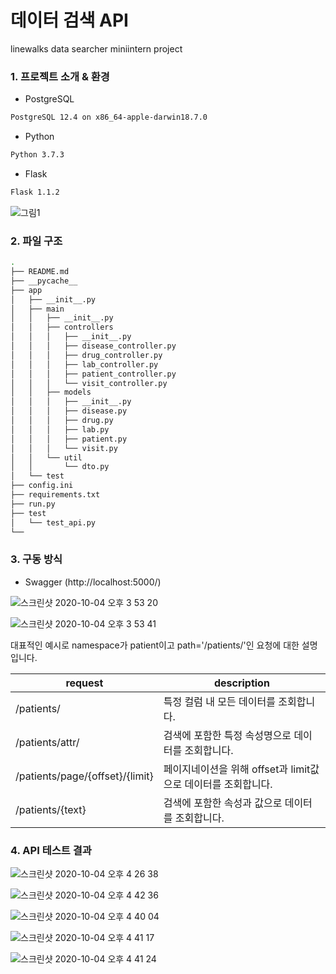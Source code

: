 # 데이터 검색 API
linewalks data searcher miniintern project 

### 1. 프로젝트 소개 & 환경
- PostgreSQL
 ```bash
 PostgreSQL 12.4 on x86_64-apple-darwin18.7.0
 ```
- Python
 ```bash
 Python 3.7.3
 ```
- Flask
 ```bash
Flask 1.1.2
 ``` 

![그림1](https://user-images.githubusercontent.com/39934875/95008824-18ece880-0658-11eb-8551-28ee5e4c7733.png)

### 2. 파일 구조
```bash
.
├── README.md
├── __pycache__
├── app
│   ├── __init__.py
│   ├── main
│   │   ├── __init__.py
│   │   ├── controllers
│   │   │   ├── __init__.py
│   │   │   ├── disease_controller.py
│   │   │   ├── drug_controller.py
│   │   │   ├── lab_controller.py
│   │   │   ├── patient_controller.py
│   │   │   └── visit_controller.py
│   │   ├── models
│   │   │   ├── __init__.py
│   │   │   ├── disease.py
│   │   │   ├── drug.py
│   │   │   ├── lab.py
│   │   │   ├── patient.py
│   │   │   └── visit.py
│   │   └── util
│   │       └── dto.py
│   └── test
├── config.ini
├── requirements.txt
├── run.py
├── test
│   └── test_api.py
└── 
```

### 3. 구동 방식
* Swagger (http://localhost:5000/)

![스크린샷 2020-10-04 오후 3 53 20](https://user-images.githubusercontent.com/39934875/95009110-5d798380-065a-11eb-9ff5-dcadadb3bf31.png)

![스크린샷 2020-10-04 오후 3 53 41](https://user-images.githubusercontent.com/39934875/95009122-72561700-065a-11eb-93c5-5315ee36399e.png)

대표적인 예시로 namespace가 patient이고 path='/patients/'인 요청에 대한 설명입니다.

request  | description
------------ | ------------- 
/patients/ | 특정 컬럼 내 모든 데이터를 조회합니다.
/patients/attr/ | 검색에 포함한 특정 속성명으로 데이터를 조회합니다.
/patients/page/{offset}/{limit} | 페이지네이션을 위해 offset과 limit값으로 데이터를 조회합니다.
/patients/{text} | 검색에 포함한 속성과 값으로 데이터를 조회합니다.

### 4. API 테스트 결과

![스크린샷 2020-10-04 오후 4 26 38](https://user-images.githubusercontent.com/39934875/95009944-a2a0b400-0660-11eb-9259-0a6de3aad4d9.png)

![스크린샷 2020-10-04 오후 4 42 36](https://user-images.githubusercontent.com/39934875/95009946-a8969500-0660-11eb-9523-7f7e6255c8b1.png)

![스크린샷 2020-10-04 오후 4 40 04](https://user-images.githubusercontent.com/39934875/95009961-c106af80-0660-11eb-9ad7-9d711f9bd516.png)

![스크린샷 2020-10-04 오후 4 41 17](https://user-images.githubusercontent.com/39934875/95009971-d54aac80-0660-11eb-801c-e34de97573f9.png)

![스크린샷 2020-10-04 오후 4 41 24](https://user-images.githubusercontent.com/39934875/95009974-daa7f700-0660-11eb-8104-27a65c2d52e7.png)
